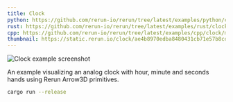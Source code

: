 ```yaml
---
title: Clock
python: https://github.com/rerun-io/rerun/tree/latest/examples/python/clock/main.py
rust: https://github.com/rerun-io/rerun/tree/latest/examples/rust/clock/src/main.rs
cpp: https://github.com/rerun-io/rerun/tree/latest/examples/cpp/clock/main.cpp
thumbnail: https://static.rerun.io/clock/ae4b8970edba8480431cb71e57b8cddd9e1769c7/480w.png
---
```


<picture>
  <source media="(max-width: 480px)" srcset="https://static.rerun.io/clock/05e69dc20c9a28005f1ffe7f0f2ac9eeaa95ba3b/480w.png">
  <source media="(max-width: 768px)" srcset="https://static.rerun.io/clock/05e69dc20c9a28005f1ffe7f0f2ac9eeaa95ba3b/768w.png">
  <source media="(max-width: 1024px)" srcset="https://static.rerun.io/clock/05e69dc20c9a28005f1ffe7f0f2ac9eeaa95ba3b/1024w.png">
  <source media="(max-width: 1200px)" srcset="https://static.rerun.io/clock/05e69dc20c9a28005f1ffe7f0f2ac9eeaa95ba3b/1200w.png">
  <img src="https://static.rerun.io/clock/05e69dc20c9a28005f1ffe7f0f2ac9eeaa95ba3b/full.png" alt="Clock example screenshot">
</picture>

An example visualizing an analog clock with hour, minute and seconds hands using Rerun Arrow3D primitives.

```bash
cargo run --release
```
